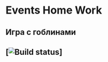 # Events Home Work
## Игра с гоблинами
## [![Build status](https://ci.appveyor.com/api/projects/status/sue95pgw53m4hlvs?svg=true)]
## 
